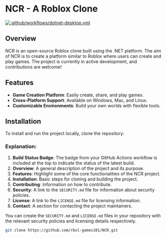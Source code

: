 # NCR - A Roblox Clone

[![.github/workflows/dotnet-desktop.yml](https://github.com/rbxl-games101/NCR/actions/workflows/dotnet-desktop.yml/badge.svg?branch=main)](https://github.com/rbxl-games101/NCR/actions/workflows/dotnet-desktop.yml)

## Overview

NCR is an open-source Roblox clone built using the .NET platform. The aim of NCR is to create a platform similar to Roblox where users can create and play games. The project is currently in active development, and contributions are welcome!

## Features

- **Game Creation Platform**: Easily create, share, and play games.
- **Cross-Platform Support**: Available on Windows, Mac, and Linux.
- **Customizable Environments**: Build your own worlds with flexible tools.

## Installation

To install and run the project locally, clone the repository:


### Explanation:
1. **Build Status Badge**: The badge from your GitHub Actions workflow is included at the top to indicate the status of the latest build.
2. **Overview**: A general description of the project and its purpose.
3. **Features**: Highlight some of the core functionalities of the NCR project.
4. **Installation**: Basic steps for cloning and building the project.
5. **Contributing**: Information on how to contribute.
6. **Security**: A link to the `SECURITY.md` file for information about security policies.
7. **License**: A link to the `LICENSE.md` file for licensing information.
8. **Contact**: A section for contacting the project maintainers.

You can create the `SECURITY.md` and `LICENSE.md` files in your repository with the relevant security policies and licensing details respectively.


```bash
git clone https://github.com/rbxl-games101/NCR.git
